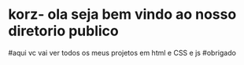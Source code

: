# korz- ola seja bem vindo ao nosso diretorio publico 
#aqui vc vai ver todos os meus projetos em html e CSS e js
#obrigado 
